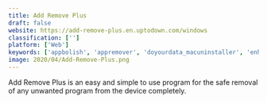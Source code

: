 ```yaml
---
title: Add Remove Plus
draft: false 
website: https://add-remove-plus.en.uptodown.com/windows
classification: ['']
platform: ['Web']
keywords: ['appbolish', 'appremover', 'doyourdata_macuninstaller', 'enhanced_uninstaller', 'express_uninstaller', 'full_uninstall', 'mirekusoft_install_monitor', 'perfect_uninstaller', 'soft_organizer', 'system_app_uninstaller', 'trashme', 'uberstaller', 'uninstallview', 'itrash']
image: 2020/04/Add-Remove-Plus.png
---
```

Add Remove Plus is an easy and simple to use program for the safe removal of any unwanted program from the device completely.